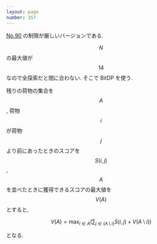 ```yaml
---
layout: page
number: 357
---
```

[No.90](../002/y0090.html) の制限が厳しいバージョンである.

$$ N $$ の最大値が $$ 14 $$ なので全探索だと間に合わない. そこで BitDP を使う.

残りの荷物の集合を $$ A $$, 荷物 $$ i $$ が荷物 $$ j $$ より前にあったときのスコアを $$ S(i, j) $$, $$ A $$ を並べたときに獲得できるスコアの最大値を $$ V(A) $$ とすると,

$$
V(A) = \max_{i \in A} \left( \sum_{j \in (A \setminus i)} S(i,j) + V(A \setminus i) \right)
$$

となる.
